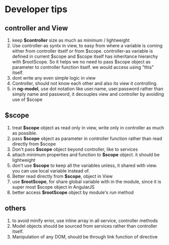 # Developer tips

## controller and View

1. keep **$controller** size as much as minimum / lightweight
2. Use controller-as syntx in view, to easy from where a variable is coming either from controller itself or from $scope. controller-as variable is defined in current $scope and $scope itself has inheritance hierarchy with $rootScope. So it helps we no need to pass $scope object as parameter to controller function itself. we would access using "this" itself.
3. dont write any even simple logic in view
4. Controller, should not know each other and also its view it controlling.
5. in **ng-model**, use dot notation like user.name, user.password rather than simply name and password, it decouples view and controller by avoiding use of $scope

## $scope

1. treat **$scope** object as read only in view, write only in controller as much as possible.
2. pass **$scope** object as parameter in controller function rather than read directly from $scope
3. Don't pass **$scope** object beyond controller, like to services
8. attach minimum properties and function to **$scope** object. it should be lightweight
4. don't use **$scope** to keep all the variables unless, it shared with view. you can use local variable instead of.
5. Better read directly from **$scope**, object in View
6. use **$rootScope**, for share global variable with in the module, since it is super most $scope object in AngularJS
7. better access **$rootScope** object by module's _run_ method

## others

1. to avoid minify error, use inline array in all service, controller methods
2. Model objects should be sourced from services rather than controller itself.
3. Manipulation of any DOM, should be through link function of directive

